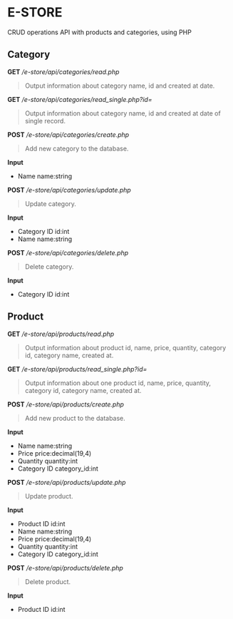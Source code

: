 # E-STORE
CRUD operations API with products and categories, using PHP

## Category
**GET** */e-store/api/categories/read.php*
> Output information about category name, id and created at date.

**GET** */e-store/api/categories/read_single.php?id=*
> Output information about category name, id and created at date of single record.

**POST** */e-store/api/categories/create.php*
> Add new category to the database.

**Input**
  * Name name:string
  
**POST** */e-store/api/categories/update.php*
> Update category.

**Input**
  * Category ID id:int
  * Name name:string
  
**POST** */e-store/api/categories/delete.php*
> Delete category.

**Input**
  * Category ID id:int
  
 ## Product
**GET** */e-store/api/products/read.php*
> Output information about product id, name, price, quantity, category id,
> category name, created at.

**GET** */e-store/api/products/read_single.php?id=*
> Output information about one product id, name, price, quantity, category id,
> category name, created at.

**POST** */e-store/api/products/create.php*
> Add new product to the database.

**Input**
  * Name name:string
  * Price price:decimal(19,4)
  * Quantity quantity:int
  * Category ID category_id:int
  
**POST** */e-store/api/products/update.php*
> Update product.

**Input**
  * Product ID id:int
  * Name name:string
  * Price price:decimal(19,4)
  * Quantity quantity:int
  * Category ID category_id:int
  
**POST** */e-store/api/products/delete.php*
> Delete product.

**Input**
  * Product ID id:int
    
    

